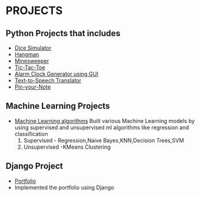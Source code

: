 # PROJECTS
## Python Projects that includes
* [Dice Simulator](https://github.com/priya606/PROJECTS/tree/main/PYTHON%20PROJECTS/Dice%20Simulator)
* [Hangman](https://github.com/priya606/PROJECTS/tree/main/PYTHON%20PROJECTS/HANGMAN)
* [Minesweeper](https://github.com/priya606/PROJECTS/tree/main/PYTHON%20PROJECTS/Minesweeper)
* [Tic-Tac-Toe](https://github.com/priya606/PROJECTS/tree/main/PYTHON%20PROJECTS/Tic-Tac-Toe)
* [Alarm Clock Generator using GUI](https://github.com/priya606/PROJECTS/blob/main/PYTHON%20PROJECTS/Alarm%20Clock%20Generator/new3.py)
* [Text-to-Speech Translator](https://github.com/priya606/PROJECTS/tree/main/PYTHON%20PROJECTS/Text%20to%20Speech)
* [Pin-your-Note](https://github.com/priya606/PROJECTS/tree/main/PYTHON%20PROJECTS/PIN-YOUR-NOTES)
## Machine Learning Projects
* [Machine Learning algorithms](https://github.com/priya606/PROJECTS/tree/main/MACHINE%20LEARNING%20PROJECTS)
Built various Machine Learning models by using supervised and unsupervised ml algorithms like regression and classification
   1. Supervised - Regression,Naive Bayes,KNN,Decision Trees,SVM
   2. Unsupervised -KMeans Clustering
  
## Django Project
* [Portfolio](https://github.com/priya606/PROJECTS/tree/main/DJANGO%20PROJECTS)
* Implemented the portfolio using Django
